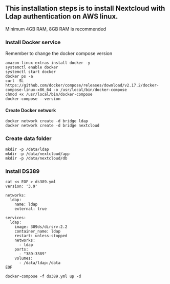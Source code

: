 ## This installation steps is to install Nextcloud with Ldap authentication on AWS linux.

Minimum 4GB RAM, 8GB RAM is recommended  

### Install Docker service
Remember to change the docker compose version

```
amazon-linux-extras install docker -y
systemctl enable docker
systemctl start docker
docker ps -a
curl -SL https://github.com/docker/compose/releases/download/v2.17.2/docker-compose-linux-x86_64 -o /usr/local/bin/docker-compose
chmod +x /usr/local/bin/docker-compose
docker-compose --version

```

#### Create Docker network

```
docker network create -d bridge ldap
docker network create -d bridge nextcloud

```

### Create data folder

```
mkdir -p /data/ldap
mkdir -p /data/nextcloud/app
mkdir -p /data/nextcloud/db

```

### Install DS389

```
cat << EOF > ds389.yml
version: '3.9'

networks:
  ldap:
    name: ldap
    external: true
    
services:
  ldap:
    image: 389ds/dirsrv:2.2
    container_name: ldap
    restart: unless-stopped
    networks:
      - ldap
    ports:
      - "389:3389"
    volumes:
      - /data/ldap:/data
EOF

```

```
docker-compose -f ds389.yml up -d

```
